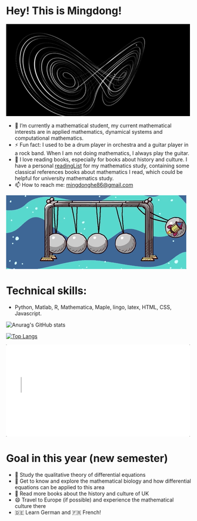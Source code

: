 # Hey! This is Mingdong!
![nonlinear](https://github.com/Homingdung/Homingdung/blob/main/nonlinear.gif)


- 🔭 I’m currently a mathematical student, my current mathematical interests are in applied mathematics, dynamical systems and computational mathematics.
- ⚡ Fun fact: I used to be a drum player in orchestra and a guitar player in a rock band. When I am not doing mathematics, I always play the guitar. 
- 📖 I love reading books, especially for books about history and culture. I have a personal [readingList](https://github.com/Homingdung/readingList) for my mathematics study, containing some classical references books about mathematics I read, which could be helpful for university mathematics study.
- 📫 How to reach me: mingdonghe86@gmail.com

![Rocket](https://github.com/Homingdung/Homingdung/blob/main/rocket.gif)

# Technical skills:
+ Python, Matlab, R, Mathematica, Maple, lingo, latex, HTML, CSS, Javascript.

![Anurag's GitHub stats](https://github-readme-stats.vercel.app/api?username=Homingdung&show_icons=true&theme=radical)

[![Top Langs](https://github-readme-stats.vercel.app/api/top-langs/?username=Homingdung&show_icons=true&theme=radical&layout=compact)](https://github.com/anuraghazra/github-readme-stats)

![text](https://github.com/Homingdung/Homingdung/blob/main/text.gif)

# Goal in this year (new semester)
+ 🔭 Study the qualitative theory of differential equations
+ 🌳 Get to know and explore the mathematical biology and how differential equations can be applied to this area
+ 📖 Read more books about the history and culture of UK
+ 😄 Travel to Europe (if possible) and experience the mathematical culture there
+ 🇩🇪 Learn German and 🇫🇷 French!
<!--
**Peter3822724/Peter3822724** is a ✨ _special_ ✨ repository because its `README.md` (this file) appears on your GitHub profile.

Here are some ideas to get you started:

- 🔭 I’m currently working on ...
- 🌱 I’m currently learning ...
- 👯 I’m looking to collaborate on ...
- 🤔 I’m looking for help with ...
- 💬 Ask me about ...
- 📫 How to reach me: ...
- 😄 Pronouns: ...
- ⚡ Fun fact: ...
-->
